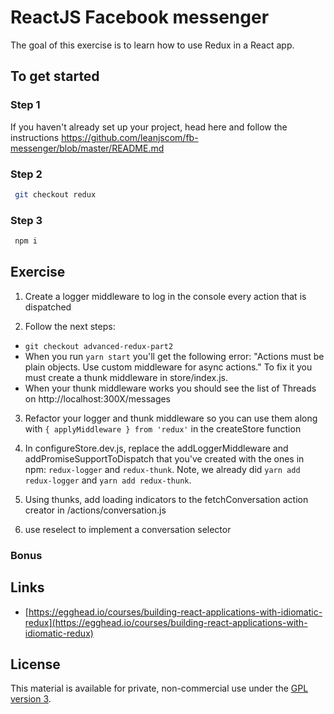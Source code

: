 # ReactJS Facebook messenger

The goal of this exercise is to learn how to use Redux in a React app.

## To get started

### Step 1

If you haven't already set up your project, head here and follow the instructions https://github.com/leanjscom/fb-messenger/blob/master/README.md


### Step 2
```sh
 git checkout redux
 ```

### Step 3
```sh
 npm i
 ```

## Exercise

1. Create a logger middleware to log in the console every action that is dispatched

2. Follow the next steps:
  - `git checkout advanced-redux-part2`
  - When you run `yarn start` you'll get the following error: "Actions must be plain objects. Use custom middleware for async actions." To fix it you must create a thunk middleware in store/index.js.
  - When your thunk middleware works you should see the list of Threads on http://localhost:300X/messages

3. Refactor your logger and thunk middleware so you can use them along with `{ applyMiddleware } from 'redux'` in the createStore function

4. In configureStore.dev.js, replace the addLoggerMiddleware and addPromiseSupportToDispatch that you've created with the ones in npm: `redux-logger` and `redux-thunk`. Note, we already did `yarn add redux-logger` and `yarn add redux-thunk`.

5. Using thunks, add loading indicators to the fetchConversation action creator in /actions/conversation.js

6. use reselect to implement a conversation selector

### Bonus

## Links

- [https://egghead.io/courses/building-react-applications-with-idiomatic-redux](https://egghead.io/courses/building-react-applications-with-idiomatic-redux)

## License

This material is available for private, non-commercial use under the [GPL version 3](http://www.gnu.org/licenses/gpl-3.0-standalone.html).
